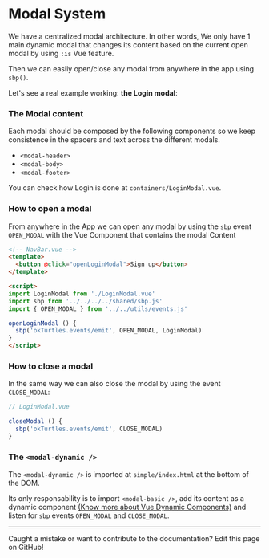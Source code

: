 # Modal System

We have a centralized modal architecture. In other words, We only have 1 main dynamic modal that changes its content based on the current open modal by using `:is` Vue feature.

Then we can easily open/close any modal from anywhere in the app using `sbp()`.

Let's see a real example working: **the Login modal**:

### The Modal content
Each modal should be composed by the following components so we keep consistence in the spacers and text across the different modals.

- `<modal-header>`
- `<modal-body>`
- `<modal-footer>`

You can check how Login is done at `containers/LoginModal.vue`.

### How to open a modal

From anywhere in the App we can open any modal by using the `sbp` event `OPEN_MODAL` with the Vue Component that contains the modal Content

```html
<!-- NavBar.vue -->
<template>
  <button @click="openLoginModal">Sign up</button>
</template>

<script>
import LoginModal from './LoginModal.vue'
import sbp from '../../../../shared/sbp.js'
import { OPEN_MODAL } from '../../utils/events.js'

openLoginModal () {
  sbp('okTurtles.events/emit', OPEN_MODAL, LoginModal)
}
</script>
```

### How to close a modal
In the same way we can also close the modal by using the event `CLOSE_MODAL`:

```js
// LoginModal.vue

closeModal () {
  sbp('okTurtles.events/emit', CLOSE_MODAL)
}
```

### The `<modal-dynamic />`

The `<modal-dynamic />` is imported at `simple/index.html` at the bottom of the DOM.

Its only responsability is to import `<modal-basic />`, add its content as a dynamic component [(Know more about Vue Dynamic Components)](https://vuejs.org/v2/api/#is) and listen for `sbp` events `OPEN_MODAL` and `CLOSE_MODAL`.

---

Caught a mistake or want to contribute to the documentation? Edit this page on GitHub!
